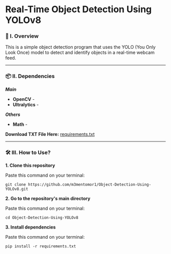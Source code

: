 # Real-Time Object Detection Using YOLOv8

### 🧐 I. Overview
This is a simple object detection program that uses the YOLO (You Only Look Once) model to detect and identify objects in a real-time webcam feed.

----------------------

### 📦 II. Dependencies

***Main***
- **OpenCV** -
- **Ultralytics** -

***Others***
- **Math** -

**Download TXT File Here:** [requirements.txt](https://github.com/m3mentomor1/Object-Detection-Using-YOLOv8/blob/main/requirements.txt)

----------------------

### 🛠️ III. How to Use? 

**1. Clone this repository**

   Paste this command on your terminal: 
   ```
   git clone https://github.com/m3mentomor1/Object-Detection-Using-YOLOv8.git
   ```

**2. Go to the repository's main directory**
   
   Paste this command on your terminal:
   ```
   cd Object-Detection-Using-YOLOv8
   ```

**3. Install dependencies**

   Paste this command on your terminal:
   ```
   pip install -r requirements.txt
   ```
